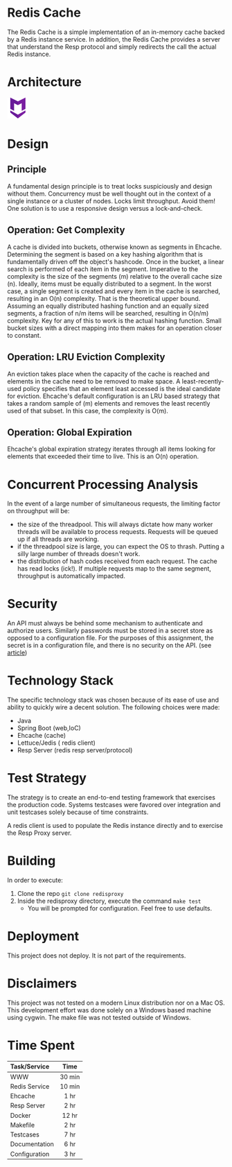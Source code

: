 # Redis Cache
The Redis Cache is a simple implementation of an in-memory cache backed by a Redis instance 
service.  In addition, the Redis Cache provides a server that understand the Resp protocol 
and simply redirects the call the actual Redis instance.

# Architecture
![alt text](https://github.com/adam-p/markdown-here/raw/master/src/common/images/icon48.png "Logo Title Text 1")

# Design
## Principle
A fundamental design principle is to treat locks suspiciously and design without them.
Concurrency must be well thought out in the context of a single instance or a cluster of nodes.
Locks limit throughput.  Avoid them!  One solution is to use a responsive 
design versus a lock-and-check.
  
## Operation: Get Complexity
A cache is divided into buckets, otherwise known as segments in Ehcache. Determining 
the segment is based on a key hashing algorithm that is fundamentally driven off the 
object's hashcode.  Once in the bucket, a linear search is performed of each item in 
the segment.  Imperative to the complexity is the size of the segments (m) relative to the 
overall cache size (n).  Ideally, items must be equally distributed to a segment.  In the 
worst case, a single segment is created and every item in the cache is searched, resulting 
in an O(n) complexity.  That is the theoretical upper bound.  Assuming an equally 
distributed hashing function and an equally sized segments, a fraction of n/m items
will be searched, resulting in O(n/m) complexity.  Key for any of this to work is 
the actual hashing function.  Small bucket sizes with a direct mapping into them makes
for an operation closer to constant.
 
## Operation: LRU Eviction Complexity
An eviction takes place when the capacity of the cache is reached and elements in the 
cache need to be removed to make space.  A least-recently-used policy specifies that
an element least accessed is the ideal candidate for eviction.  Ehcache's default configuration 
is an LRU based strategy that takes a random sample of (m) elements and removes the least 
recently used of that subset.  In this case, the complexity is O(m).
  
## Operation: Global Expiration
Ehcache's global expiration strategy iterates through all items looking for elements that 
exceeded their time to live.  This is an O(n) operation.
  
# Concurrent Processing Analysis
In the event of a large number of simultaneous requests, the limiting factor on throughput 
will be:
* the size of the threadpool.  This will always dictate how many worker threads will 
  be available to process requests.  Requests will be queued up if all threads are working.
* if the threadpool size is large, you can expect the OS to thrash.  Putting 
  a silly large number of threads doesn't work.
* the distribution of hash codes received from each request.  The cache has read locks 
  (ick!).  If multiple requests map to the same segment, throughput is automatically 
  impacted. 
  
# Security
An API must always be behind some mechanism to authenticate and authorize users.  Similarly 
passwords must be stored in a secret store as opposed to a configuration file.  For the 
purposes of this assignment, the secret is in a configuration file, and there is no 
security on the API. (see [article](https://aws.amazon.com/blogs/mt/the-right-way-to-store-secrets-using-parameter-store/))

# Technology Stack
The specific technology stack was chosen because of its ease of use and ability to quickly 
wire a decent solution.  The following choices were made:

* Java
* Spring Boot (web,IoC)
* Ehcache (cache)
* Lettuce/Jedis ( redis client)
* Resp Server  (redis resp server/protocol)
    
# Test Strategy
The strategy is to create an end-to-end testing framework that exercises the 
production code.  Systems testcases were favored over integration and unit testcases 
solely because of time constraints. 

A redis client is used to populate the Redis instance directly and to exercise the Resp 
Proxy server.

# Building
In order to execute:
1.  Clone the repo `git clone redisproxy`
2.  Inside the redisproxy directory, execute the command `make test`
    * You will be prompted for configuration.  Feel free to use defaults.

# Deployment
This project does not deploy.  It is not part of the requirements.

# Disclaimers
This project was not tested on a modern Linux distribution nor on a Mac OS.  This 
development effort was done solely on a Windows based machine using cygwin.
The make file was not tested outside of Windows. 

# Time Spent
|Task/Service |    Time     | 
|:------------|:-----------:|
|WWW          |   30 min    |
|Redis Service|   10 min    |
|Ehcache      |    1 hr     |
|Resp Server  |    2 hr     |
|Docker       |   12 hr     |
|Makefile     |    2 hr     |
|Testcases    |    7 hr     |
|Documentation|    6 hr     |
|Configuration|    3 hr     |
